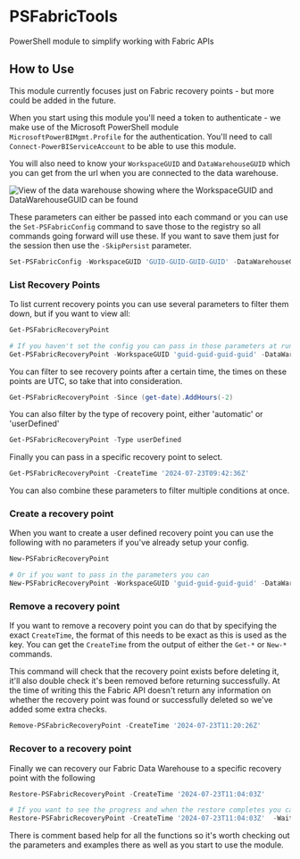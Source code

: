 # PSFabricTools

PowerShell module to simplify working with Fabric APIs

## How to Use

This module currently focuses just on Fabric recovery points - but more could be added in the future.

When you start using this module you'll need a token to authenticate - we make use of the Microsoft PowerShell module `MicrosoftPowerBIMgmt.Profile` for the authentication. You'll need to call `Connect-PowerBIServiceAccount` to be able to use this module.

You will also need to know your `WorkspaceGUID` and `DataWarehouseGUID` which you can get from the url when you are connected to the data warehouse.

![View of the data warehouse showing where the WorkspaceGUID and DataWarehouseGUID can be found](https://github.com/user-attachments/assets/5ebf853e-0bcf-4694-96df-4323101210f5)

These parameters can either be passed into each command or you can use the `Set-PSFabricConfig` command to save those to the registry so all commands going forward will use these. If you want to save them just for the session then use the `-SkipPersist` parameter.

```PowerShell
Set-PSFabricConfig -WorkspaceGUID 'GUID-GUID-GUID-GUID' -DataWarehouseGUID 'GUID-GUID-GUID-GUID'
```

### List Recovery Points

To list current recovery points you can use several parameters to filter them down, but if you want to view all:

```PowerShell
Get-PSFabricRecoveryPoint

# If you haven't set the config you can pass in those parameters at run time:
Get-PSFabricRecoveryPoint -WorkspaceGUID 'guid-guid-guid-guid' -DataWarehouseGUID 'guid-guid-guid-guid'
```

You can filter to see recovery points after a certain time, the times on these points are UTC, so take that into consideration.

```PowerShell
Get-PSFabricRecoveryPoint -Since (get-date).AddHours(-2)
```

You can also filter by the type of recovery point, either 'automatic' or 'userDefined'

```PowerShell
Get-PSFabricRecoveryPoint -Type userDefined
```

Finally you can pass in a specific recovery point to select.

```PowerShell
Get-PSFabricRecoveryPoint -CreateTime '2024-07-23T09:42:36Z'
```

You can also combine these parameters to filter multiple conditions at once.

### Create a recovery point

When you want to create a user defined recovery point you can use the following with no parameters if you've already setup your config.

```PowerShell
New-PSFabricRecoveryPoint

# Or if you want to pass in the parameters you can
New-PSFabricRecoveryPoint -WorkspaceGUID 'guid-guid-guid-guid' -DataWarehouseGUID 'guid-guid-guid-guid'
```

### Remove a recovery point

If you want to remove a recovery point you can do that by specifying the exact `CreateTime`, the format of this needs to be exact as this is used as the key. You can get the `CreateTime` from the output of either the `Get-*` or `New-*` commands.

This command will check that the recovery point exists before deleting it, it'll also double check it's been removed before returning successfully. At the time of writing this the Fabric API doesn't return any information on whether the recovery point was found or successfully deleted so we've added some extra checks.

```PowerShell
Remove-PSFabricRecoveryPoint -CreateTime '2024-07-23T11:20:26Z'
```

### Recover to a recovery point

Finally we can recovery our Fabric Data Warehouse to a specific recovery point with the following

```PowerShell
Restore-PSFabricRecoveryPoint -CreateTime '2024-07-23T11:04:03Z'

# If you want to see the progress and when the restore completes you can add the `-Wait` parameter and the command will check the API endpoint for progress until it is complete.
Restore-PSFabricRecoveryPoint -CreateTime '2024-07-23T11:04:03Z'  -Wait
```

There is comment based help for all the functions so it's worth checking out the parameters and examples there as well as you start to use the module.
